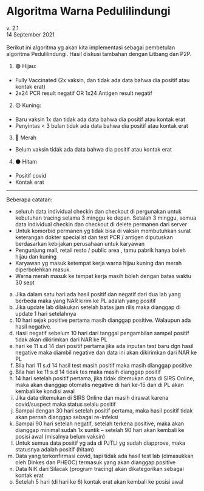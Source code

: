 # Algoritma Warna Pedulilindungi
v. 2.1\
14 September 2021\
\
Berikut ini algoritma yg akan kita implementasi sebagai pembetulan algoritma Pedulilindungi. Hasil diskusi tambahan dengan Litbang dan P2P.


1. 🟢 Hijau: 
- Fully Vaccinated (2x vaksin, dan tidak ada data bahwa dia positif atau kontak erat) 
- 2x24 PCR result negatif OR 1x24 Antigen result negatif
2. 🟡 Kuning:
- Baru vaksin 1x dan tidak ada data bahwa dia positif atau kontak erat
- Penyintas < 3 bulan tidak ada data bahwa dia positif atau kontak erat
3. 🔴 Merah
- Belum vaksin tidak ada data bahwa dia positif atau kontak erat
4. ⚫️ Hitam
- Positif covid 
- Kontak erat

---

Beberapa catatan:
- seluruh data individual checkin dan checkout di pergunakan untuk kebutuhan tracing selama 3 minggu ke depan. Setalah 3 minggu, semua data individual checkin dan checkout di delete permanen dari server</li>
- Untuk komorbid permanen yg tidak bisa di vaksin membutuhkan surat keterangan dokter specialist dan test PCR / antigen diputuskan berdasarkan kebijakan perusahaan untuk karyawan</li>
- Pengunjung mall, retail resto / public area , tamu pabrik hanya boleh hijau dan kuning</li>
- Karyawan yg masuk ketempat kerja warna hijau kuning dan merah diperbolehkan masuk. </li>
- Warna merah masuk ke tempat kerja masih boleh dengan batas waktu 30 sept</li>
<ol type="a">
<li>Jika dalam satu hari ada hasil positif dan negatif dari dua lab yang berbeda maka yang NAR kirim ke PL adalah yang positif</li>

<li>Jika update lab dilakukan setelah batas jam rilis maka dianggap di update 1 hari setelahnya </li>
<li>10 hari sejak positive pertama masih dianggap positive. Walaupun ada hasil negative.</li>
<li>Hasil negatif sebelum 10 hari dari tanggal pengambilan sampel positif tidak akan dikirimkan dari NAR ke PL</li>
<li>hari ke 11 s.d 14 dari positif pertama jika ada inputan test baru dgn hasil negative maka diambil negative dan data ini akan dikirimkan dari NAR ke PL</li>
<li>Bila hari 11 s.d 14 hasil test masih positif maka masih dianggap positive</li>
<li>Bila hari ke 11 s.d 14 tidak tes maka masih dianggap positif</li>
<li>14 hari setelah positif pertama, jika tidak ditemukan data di SIRS Online, maka akan dianggap otomatis negative di hari ke-15 dan di PL akan kembali ke kondisi awal</li>
<li>Jika data ditemukan di SIRS Online dan masih dirawat karena covid/suspect maka status selalu positif</li>
<li>Sampai dengan 30 hari setelah positif pertama, maka hasil positif tidak akan pernah dianggap sebagai re-infeksi</li>
<li>Sampai 90 hari setelah negatif, setelah terkena positive, maka akan dianggap minimal sudah 1x suntik – setelah 90 hari akan kembali ke posisi awal (misalnya belum vaksin)</li>
<li>Untuk semua data positif yg ada di PJTLI yg sudah diapprove, maka statusnya adalah positif (hitam)</li>
<li>Data yang terkonfirmasi covid, tapi tidak ada hasil test lab (dimasukkan oleh Dinkes dan PHEOC) termasuk yang akan dianggap positive</li>
<li>Data NIK dari Silacak (program tracing) akan dikategorikan sebagai kontak erat</li>
  <li>Setelah 5 hari (di hari ke 6) kontak erat akan kembali ke posisi awal</li>  
</ol>
